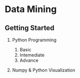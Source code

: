 # Data Mining

## Getting Started 

1. Python Programming

	1. Basic
	2. Intemediate
	3. Advance

2. Numpy & Python Visualization

